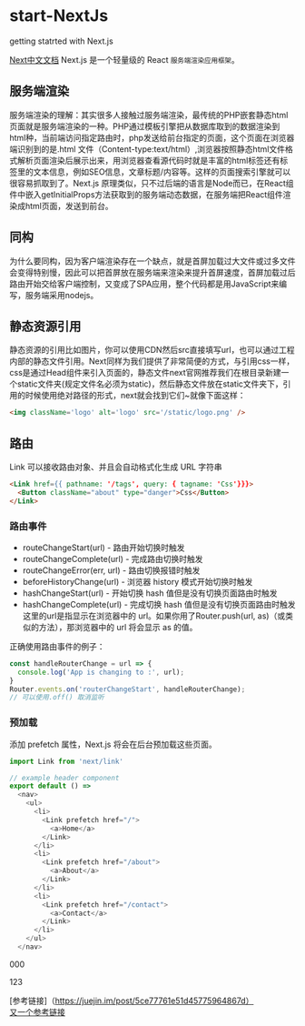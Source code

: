 # start-NextJs
getting statrted with Next.js

[Next中文文档](https://nextjs.frontendx.cn/docs/#%E5%AE%89%E8%A3%85) Next.js 是一个轻量级的 React `服务端渲染应用框架`。

## 服务端渲染
服务端渲染的理解：其实很多人接触过服务端渲染，最传统的PHP嵌套静态html页面就是服务端渲染的一种。PHP通过模板引擎把从数据库取到的数据渲染到html种，当前端访问指定路由时，php发送给前台指定的页面，这个页面在浏览器端识别到的是.html 文件（Content-type:text/html）,浏览器按照静态html文件格式解析页面渲染后展示出来，用浏览器查看源代码时就是丰富的html标签还有标签里的文本信息，例如SEO信息，文章标题/内容等。这样的页面搜索引擎就可以很容易抓取到了。Next.js 原理类似，只不过后端的语言是Node而已，在React组件中嵌入getInitialProps方法获取到的服务端动态数据，在服务端把React组件渲染成html页面，发送到前台。  

## 同构  
为什么要同构，因为客户端渲染存在一个缺点，就是首屏加载过大文件或过多文件会变得特别慢，因此可以把首屏放在服务端来渲染来提升首屏速度，首屏加载过后路由开始交给客户端控制，又变成了SPA应用，整个代码都是用JavaScript来编写，服务端采用nodejs。

## 静态资源引用  
静态资源的引用比如图片，你可以使用CDN然后src直接填写url，也可以通过工程内部的静态文件引用。Next同样为我们提供了非常简便的方式，与引用css一样，css是通过Head组件来引入页面的，静态文件next官网推荐我们在根目录新建一个static文件夹(规定文件名必须为static)，然后静态文件放在static文件夹下，引用的时候使用绝对路径的形式，next就会找到它们~就像下面这样：
```html
<img className='logo' alt='logo' src='/static/logo.png' />
```
## 路由  

Link 可以接收路由对象、并且会自动格式化生成 URL 字符串
```html
<Link href={{ pathname: '/tags', query: { tagname: 'Css'}}}>
  <Button className="about" type="danger">Css</Button>
</Link>
```

### 路由事件

- routeChangeStart(url) - 路由开始切换时触发
- routeChangeComplete(url) - 完成路由切换时触发
- routeChangeError(err, url) - 路由切换报错时触发
- beforeHistoryChange(url) - 浏览器 history 模式开始切换时触发
- hashChangeStart(url) - 开始切换 hash 值但是没有切换页面路由时触发
- hashChangeComplete(url) - 完成切换 hash 值但是没有切换页面路由时触发  
这里的url是指显示在浏览器中的 url。如果你用了Router.push(url, as)（或类似的方法），那浏览器中的 url 将会显示 as 的值。

正确使用路由事件的例子：  
```js
const handleRouterChange = url => {
  console.log('App is changing to :', url);
}
Router.events.on('routerChangeStart', handleRouterChange);
// 可以使用.off() 取消监听
```
### 预加载
<Link>添加 prefetch 属性，Next.js 将会在后台预加载这些页面。  

```js
import Link from 'next/link'

// example header component
export default () =>
  <nav>
    <ul>
      <li>
        <Link prefetch href="/">
          <a>Home</a>
        </Link>
      </li>
      <li>
        <Link prefetch href="/about">
          <a>About</a>
        </Link>
      </li>
      <li>
        <Link prefetch href="/contact">
          <a>Contact</a>
        </Link>
      </li>
    </ul>
  </nav>
```
000

123

[参考链接]（https://juejin.im/post/5ce77761e51d45775964867d）  
[又一个参考链接](https://juejin.im/post/5b83e1776fb9a01a2022879b)
